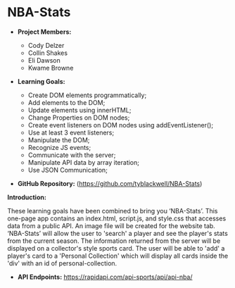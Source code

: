 # NBA-Stats

* **Project Members:**
  * Cody Delzer
  * Collin Shakes
  * Eli Dawson
  * Kwame Browne

* **Learning Goals:**
  * Create DOM elements programmatically;
  * Add elements to the DOM;
  * Update elements using innerHTML;
  * Change Properties on DOM nodes;
  * Create event listeners on DOM nodes using addEventListener();
  * Use at least 3 event listeners;
  * Manipulate the DOM;
  * Recognize JS events;
  * Communicate with the server;
  * Manipulate API data by array iteration;
  * Use JSON Communication;

* **GitHub Repository:**
(https://github.com/tyblackwell/NBA-Stats)

**Introduction:**

These learning goals have been combined to bring you ‘NBA-Stats’. This one-page app contains an index.html, script.js, and style.css that accesses data from a public API. An image file will be created for the website tab. ‘NBA-Stats’ will allow the user to 'search' a player and see the player's stats from the current season. The information returned from the server will be displayed on a collector's style sports card. The user will be able to 'add' a player's card to a 'Personal Collection' which will display all cards inside the 'div' with an id of personal-collection.

* **API Endpoints:**
https://rapidapi.com/api-sports/api/api-nba/
